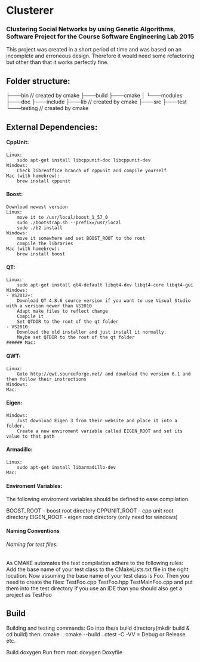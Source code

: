 # Clusterer

### Clustering Social Networks by using Genetic Algorithms, Software Project for the Course Software Engineering Lab 2015

This project was created in a short period of time and was based on an incomplete and erroneous design. Therefore it would need some refactoring but other than that it works perfectly fine.

## Folder structure:

├───bin // created by cmake
├───build
├───cmake
│   └───modules
├───doc
├───include
├───lib // created by cmake
├───src
├───test
└───testing // created by cmake

## External Dependencies:

#### CppUnit:
	Linux: 
		sudo apt-get install libcppunit-doc libcppunit-dev
	Windows:
		Check libreoffice branch of cppunit and compile yourself
	Mac (with homebrew):
		brew install cppunit
#### Boost:
	Download newest version 
	Linux:
		move it to /usr/local/boost_1_57_0
		sudo ./bootstrap.sh --prefix=/usr/local
		sudo ./b2 install 
	Windows:
		move it somewhere and set BOOST_ROOT to the root
		compile the libraries
	Mac (with homebrew):
		brew install boost
#### QT:
	Linux:
		sudo apt-get install qt4-default libqt4-dev libqt4-core libqt4-gui
	Windows:
	- VS2012+:
		Download QT 4.8.6 source version if you want to use Visual Studio with a version newer than VS2010
		Adapt make files to reflect change
		Compile it
		Set QTDIR to the root of the qt folder
	- VS2010:
		Download the old installer and just install it normally.
		Maybe set QTDIR to the root of the qt folder
	###### Mac:
#### QWT:
	Linux:
		Goto http://qwt.sourceforge.net/ and download the version 6.1 and then follow their instructions
	Windows:
	Mac:
#### Eigen:
	Windows:
		Just download Eigen 3 from their website and place it into a folder.
		Create a new enviroment variable called EIGEN_ROOT and set its value to that path
#### Armadillo:
	Linux:
		sudo apt-get install libarmadillo-dev
	Mac:

#### Enviroment Variables:
The following enviroment variables should be defined to ease compilation.

BOOST_ROOT - boost root directory
CPPUNIT_ROOT - cpp unit root directory
EIGEN_ROOT - eigen root directory (only need for windows)

#### Naming Conventions
###### Naming for test files:
As CMAKE automates the test compilation adhere to the following rules:
Add the base name of your test class to the CMakeLists.txt file in the right location.
Now assuming the base name of your test class is Foo.
Then you need to create the files: TestFoo.cpp TestFoo.hpp TestMainFoo.cpp and put them into the test directory
If you use an IDE than you should also get a project as TestFoo

## Build

Building and testing commands:
Go into the/a build directory(mkdir build & cd build) then:
cmake ..
cmake --build .
ctest -C <config> -VV 
<config> = Debug or Release etc.

Build doxygen
Run from root:
doxygen Doxyfile
